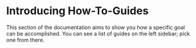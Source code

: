 # Introducing How-To-Guides

This section of the documentation aims to show you how a specific goal can be accomplished.
You can see a list of guides on the left sidebar; pick one from there.
